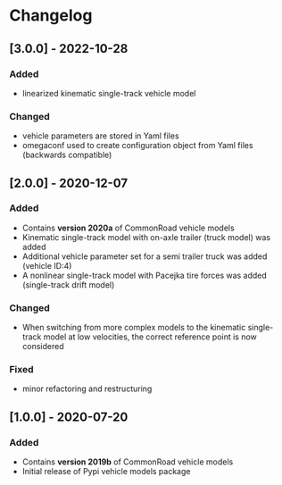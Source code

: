 # Changelog

## [3.0.0] - 2022-10-28
### Added
* linearized kinematic single-track vehicle model

### Changed
* vehicle parameters are stored in Yaml files
* omegaconf used to create configuration object from Yaml files (backwards compatible)

## [2.0.0] - 2020-12-07
### Added
- Contains **version 2020a** of CommonRoad vehicle models
- Kinematic single-track model with on-axle trailer (truck model) was added
- Additional vehicle parameter set for a semi trailer truck was added (vehicle ID:4)
- A nonlinear single-track model with Pacejka tire forces was added (single-track drift model)

### Changed
- When switching from more complex models to the kinematic single-track model at low velocities, the correct reference point is now considered

### Fixed
- minor refactoring and restructuring


## [1.0.0] - 2020-07-20
### Added
- Contains **version 2019b** of CommonRoad vehicle models
- Initial release of Pypi vehicle models package

